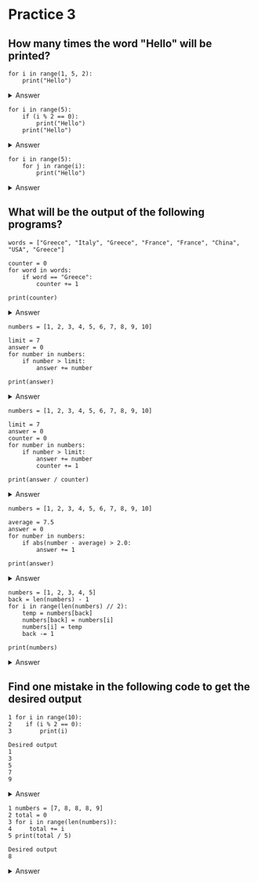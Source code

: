 # Practice 3

## How many times the word "Hello" will be printed?
```
for i in range(1, 5, 2):
    print("Hello")
```
<details>
<summary>
Answer
</summary>
2
</details>

```
for i in range(5):
    if (i % 2 == 0):
        print("Hello")
    print("Hello")
```
<details>
<summary>
Answer
</summary>
8
</details>

```
for i in range(5):
    for j in range(i):
        print("Hello")
```
<details>
<summary>
Answer
</summary>
10
</details>

## What will be the output of the following programs?
```
words = ["Greece", "Italy", "Greece", "France", "France", "China", "USA", "Greece"]

counter = 0
for word in words:
    if word == "Greece":
        counter += 1

print(counter)
```
<details>
<summary>
Answer
</summary>
3
</details>

```
numbers = [1, 2, 3, 4, 5, 6, 7, 8, 9, 10]

limit = 7
answer = 0
for number in numbers:
    if number > limit:
        answer += number

print(answer)
```
<details>
<summary>
Answer
</summary>
27
</details>

```
numbers = [1, 2, 3, 4, 5, 6, 7, 8, 9, 10]

limit = 7
answer = 0
counter = 0
for number in numbers:
    if number > limit:
        answer += number
        counter += 1

print(answer / counter)
```
<details>
<summary>
Answer
</summary>
9
</details>

```
numbers = [1, 2, 3, 4, 5, 6, 7, 8, 9, 10]

average = 7.5
answer = 0
for number in numbers:
    if abs(number - average) > 2.0:
        answer += 1

print(answer)
```
<details>
<summary>
Answer
</summary>
6
</details>

```
numbers = [1, 2, 3, 4, 5]
back = len(numbers) - 1
for i in range(len(numbers) // 2):
    temp = numbers[back]
    numbers[back] = numbers[i]
    numbers[i] = temp
    back -= 1

print(numbers)
```
<details>
<summary>
Answer
</summary>
[5, 4, 3, 2, 1]
</details>

## Find one mistake in the following code to get the desired output
```
1 for i in range(10):
2    if (i % 2 == 0):
3        print(i)
```
```
Desired output
1
3
5
7
9
```
<details>
<summary>
Answer
</summary>
On line 2, change to:

if (i % 2 == 1):
</details>

```
1 numbers = [7, 8, 8, 8, 9]
2 total = 0
3 for i in range(len(numbers)):
4     total += i
5 print(total / 5)
```
```
Desired output
8
```
<details>
<summary>
Answer
</summary>
On line 4, change to:

total += numbers[i]

or On line 3, change to:

for i in numbers:
</details>